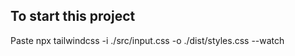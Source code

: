 To start this project 
----------------------

Paste npx tailwindcss -i ./src/input.css -o ./dist/styles.css --watch